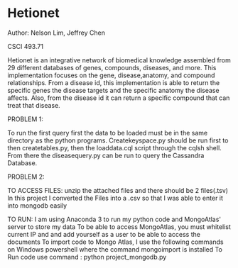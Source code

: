# Hetionet
Author: Nelson Lim, Jeffrey Chen

CSCI 493.71

Hetionet is an integrative network of biomedical knowledge assembled from 29 different databases of genes, compounds, diseases, and more. This implementation focuses on the gene, disease,anatomy, and compound relationships. From a disease id, this implementation is able to return the specific genes the disease targets and the specific anatomy the disease affects. Also, from the disease id it can return a specific compound that can treat that disease. 

PROBLEM 1:

To run the first query first the data to be loaded must be in the same directory as the python programs. Createkeyspace.py should be run first to then createtables.py, then the loaddata.cql script through the cqlsh shell. From there the diseasequery.py can be run to query the Cassandra Database.

PROBLEM 2:

TO ACCESS FILES:
unzip the attached files and there should be 2 files(.tsv)
In this project I converted the Files into a .csv so that I was able to enter it into mongodb easily

TO RUN:
I am using Anaconda 3 to run my python code and MongoAtlas' server to store my data
To be able to access MongoAtlas, you must whitelist current IP and and add yourself as a user to be able to access the documents
To import code to Mongo Atlas, I use the following commands on Windows powershell where the command mongoimport is installed
To Run code use command : python project_mongodb.py
